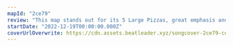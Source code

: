 ```yaml
---
mapId: "2ce79"
review: "This map stands out for its 5 Large Pizzas, great emphasis and beautiful lights perfect for the holidays! The accessible lowers have engaging patterns and are tons of fun as well!"
startDate: "2022-12-19T00:00:00.000Z"
coverUrlOverwrite: https://cdn.assets.beatleader.xyz/songcover-2ce79-cover.jpeg
---
```

